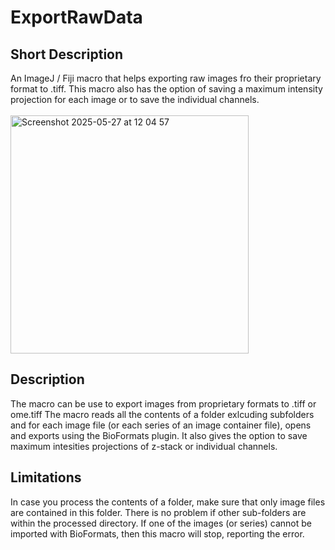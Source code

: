 # ExportRawData
<h2>Short Description</h2>
An ImageJ / Fiji macro that helps exporting raw images fro their proprietary format to .tiff. This macro also has the option of saving a maximum intensity projection for each image or to save the individual channels.<br><br>
</center><img width="381" alt="Screenshot 2025-05-27 at 12 04 57" src="https://github.com/user-attachments/assets/934b72ed-522f-4f0e-8f55-84fd1e6b4760" />
<h2>Description</h2>
The macro can be use to export images from proprietary formats to .tiff or ome.tiff The macro reads all the contents of a folder exlcuding subfolders and for each image file (or each series of an image container file), opens and exports using the BioFormats plugin. It also gives the option to save maximum intesities projections of z-stack or individual channels.<br>
<h2>Limitations</h2>
In case you process the contents of a folder, make sure that only image files are contained in this folder. There is no problem if other sub-folders are within the processed directory. If one of the images (or series) cannot be imported with BioFormats, then this macro will stop, reporting the error. 
